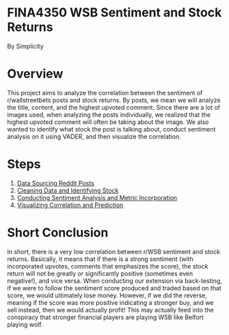 # FINA4350 WSB Sentiment and Stock Returns
By Simplicity

# Overview
This project aims to analyze the correlation between the sentiment of r/wallstreetbets posts and stock returns. By posts, we mean we will analyze the title, content, and the highest upvoted comment. Since there are a lot of images used, when analyzing the posts individually, we realized that the highest upvoted comment will often be taking about the image. We also wanted to identify what stock the post is talking about, conduct sentiment analysis on it using VADER, and then visualize the correlation.

# Steps
1. [Data Sourcing Reddit Posts](https://buehlmaier.github.io/FINA4350-student-blog-2022-01/project-introduction-and-step-1-data-collecting-and-storage-group-simplicity.html)
2. [Cleaning Data and Identifying Stock](https://buehlmaier.github.io/FINA4350-student-blog-2022-01/cleaning-data-and-identifying-stock-group-simplicity.html)
3. [Conducting Sentiment Analysis and Metric Incorporation](https://buehlmaier.github.io/FINA4350-student-blog-2022-01/sentiment-analysis-and-metric-incorporation-group-simplicity.html)
4. [Visualizing Correlation and Prediction](https://buehlmaier.github.io/FINA4350-student-blog-2022-01/correlation-analysis-group-simplicity.html)

# Short Conclusion
In short, there is a very low correlation between r/WSB sentiment and stock returns. Basically, it means that if there is a strong sentiment (with incorporated upvotes, comments that emphasizes the score), the stock return will not be greatly or significantly positive (sometimes even negative!), and vice versa. When conducting our extension via back-testing, if we were to follow the sentiment score produced and traded based on that score, we would ultimately lose money. However, if we did the reverse, meaning if the score was more positive indicating a stronger buy, and we sell instead, then we would actually profit! This may actually feed into the conspiracy that stronger financial players are playing WSB like Belfort playing wolf.
